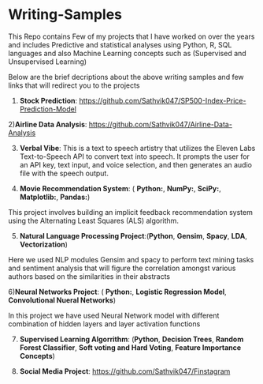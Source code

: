 # Writing-Samples
This Repo contains Few of my projects that I have worked on over the years and includes Predictive and statistical analyses using Python, R, SQL languages and also Machine Learning concepts such as (Supervised and Unsupervised Learning) 


Below are the brief decriptions about the above writing samples and few links that will redirect you to the projects


1) **Stock Prediction**: https://github.com/Sathvik047/SP500-Index-Price-Prediction-Model


2)**Airline Data Analysis**:  https://github.com/Sathvik047/Airline-Data-Analysis


3) **Verbal Vibe**: This is a text to speech artistry that utilizes the Eleven Labs Text-to-Speech API to convert text into speech. It prompts the user for an API key, text input, and voice selection, and then generates an audio file with the speech output.

4) **Movie Recommendation System**: ( **Python:**, **NumPy:**, **SciPy:**, **Matplotlib:**, **Pandas:**)

This project involves building an implicit feedback recommendation system using the Alternating Least Squares (ALS) algorithm.
   
5) **Natural Language Processing Project**:(**Python**, **Gensim**, **Spacy**, **LDA**, **Vectorization**)

Here we used NLP modules Gensim and spacy to perform text mining tasks and sentiment analysis that will figure the correlation amongst various authors based on the similarities in their abstracts
 
6)**Neural Networks Project**: ( **Python:**, **Logistic Regression Model**, **Convolutional Nueral Networks**)

In this project we have used Neural Network model with different combination of hidden layers and layer activation functions
 

7) **Supervised Learning Algorrithm**: (**Python**, **Decision Trees**, **Random Forest Classifier**, **Soft voting and Hard Voting**, **Feature Importance Concepts**)

8) **Social Media Project**: https://github.com/Sathvik047/Finstagram
